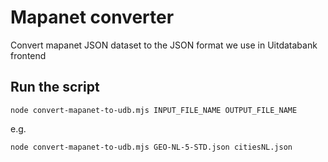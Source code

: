 # Mapanet converter

Convert mapanet JSON dataset to the JSON format we use in Uitdatabank frontend

## Run the script

```shell
node convert-mapanet-to-udb.mjs INPUT_FILE_NAME OUTPUT_FILE_NAME
```

e.g.

```shell
node convert-mapanet-to-udb.mjs GEO-NL-5-STD.json citiesNL.json
```
